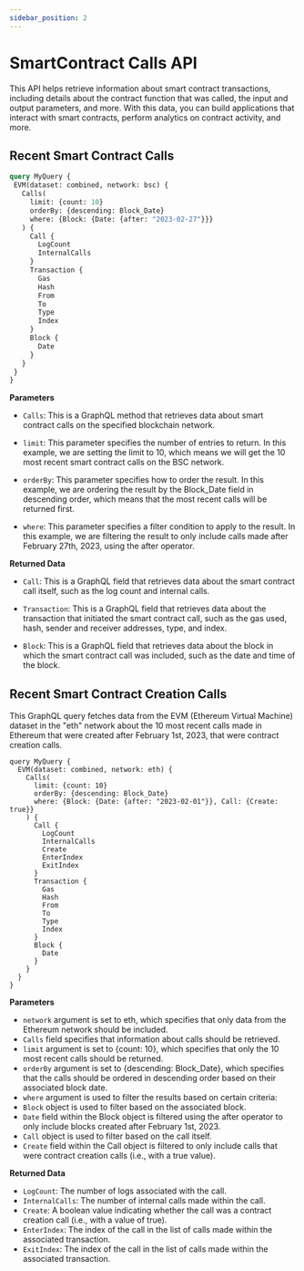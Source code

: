 ```yaml
---
sidebar_position: 2
---
```


# SmartContract Calls API


 This API helps retrieve information about smart contract transactions, including details about the contract function that was called, the input and output parameters, and more. With this data, you can build applications that interact with smart contracts, perform analytics on contract activity, and more.

 ##  Recent Smart Contract Calls

 ```graphql
 query MyQuery {
  EVM(dataset: combined, network: bsc) {
    Calls(
      limit: {count: 10}
      orderBy: {descending: Block_Date}
      where: {Block: {Date: {after: "2023-02-27"}}}
    ) {
      Call {
        LogCount
        InternalCalls
      }
      Transaction {
        Gas
        Hash
        From
        To
        Type
        Index
      }
      Block {
        Date
      }
    }
  }
}
```

**Parameters**

- `Calls`: This is a GraphQL method that retrieves data about smart contract calls on the specified blockchain network.

- `limit`: This parameter specifies the number of entries to return. In this example, we are setting the limit to 10, which means we will get the 10 most recent smart contract calls on the BSC network.

- `orderBy`: This parameter specifies how to order the result. In this example, we are ordering the result by the Block_Date field in descending order, which means that the most recent calls will be returned first.

- `where`: This parameter specifies a filter condition to apply to the result. In this example, we are filtering the result to only include calls made after February 27th, 2023, using the after operator.

**Returned Data**

- `Call`: This is a GraphQL field that retrieves data about the smart contract call itself, such as the log count and internal calls.

- `Transaction`: This is a GraphQL field that retrieves data about the transaction that initiated the smart contract call, such as the gas used, hash, sender and receiver addresses, type, and index.

- `Block`: This is a GraphQL field that retrieves data about the block in which the smart contract call was included, such as the date and time of the block.


## Recent Smart Contract Creation Calls

This GraphQL query fetches data from the EVM (Ethereum Virtual Machine) dataset in the "eth" network about the 10 most recent calls made in Ethereum that were created after February 1st, 2023, that were contract creation calls.

```
query MyQuery {
  EVM(dataset: combined, network: eth) {
    Calls(
      limit: {count: 10}
      orderBy: {descending: Block_Date}
      where: {Block: {Date: {after: "2023-02-01"}}, Call: {Create: true}}
    ) {
      Call {
        LogCount
        InternalCalls
        Create
        EnterIndex
        ExitIndex
      }
      Transaction {
        Gas
        Hash
        From
        To
        Type
        Index
      }
      Block {
        Date
      }
    }
  }
}

```

**Parameters**

- `network` argument is set to eth, which specifies that only data from the Ethereum network should be included.
- `Calls` field specifies that information about calls should be retrieved.
- `limit` argument is set to {count: 10}, which specifies that only the 10 most recent calls should be returned.
- `orderBy` argument is set to {descending: Block_Date}, which specifies that the calls should be ordered in descending order based on their associated block date.
- `where` argument is used to filter the results based on certain criteria:
- `Block` object is used to filter based on the associated block.
- `Date` field within the Block object is filtered using the after operator to only include blocks created after February 1st, 2023.
- `Call` object is used to filter based on the call itself.
- `Create` field within the Call object is filtered to only include calls that were contract creation calls (i.e., with a true value).

**Returned Data**

- `LogCount`: The number of logs associated with the call.
- `InternalCalls`: The number of internal calls made within the call.
- `Create`: A boolean value indicating whether the call was a contract creation call (i.e., with a value of true).
- `EnterIndex`: The index of the call in the list of calls made within the associated transaction.
- `ExitIndex`: The index of the call in the list of calls made within the associated transaction.
